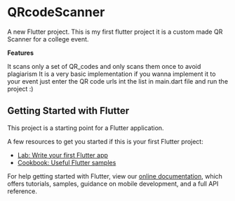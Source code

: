 # QRcodeScanner

A new Flutter project. This is my first flutter project it is a custom made QR Scanner for a college event.

**Features**

It scans only a set of QR_codes and only scans them once to avoid plagiarism
It is a very basic implementation if you wanna implement it to your event just enter the QR code urls int the list in main.dart file and run the project :)

## Getting Started with Flutter

This project is a starting point for a Flutter application.

A few resources to get you started if this is your first Flutter project:

- [Lab: Write your first Flutter app](https://flutter.io/docs/get-started/codelab)
- [Cookbook: Useful Flutter samples](https://flutter.io/docs/cookbook)

For help getting started with Flutter, view our 
[online documentation](https://flutter.io/docs), which offers tutorials, 
samples, guidance on mobile development, and a full API reference.
